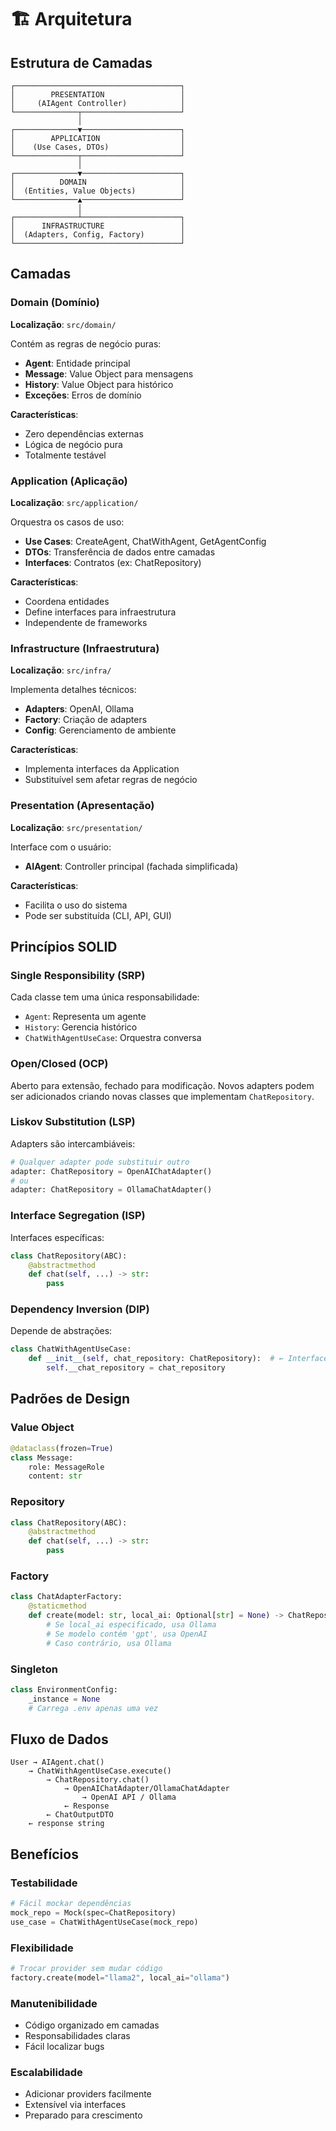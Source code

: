 # 🏗️ Arquitetura

## Estrutura de Camadas

```
┌─────────────────────────────────────┐
│        PRESENTATION                 │
│     (AIAgent Controller)            │
└──────────────┬──────────────────────┘
               │
┌──────────────▼──────────────────────┐
│        APPLICATION                  │
│    (Use Cases, DTOs)                │
└──────────────┬──────────────────────┘
               │
┌──────────────▼──────────────────────┐
│          DOMAIN                     │
│  (Entities, Value Objects)          │
└──────────────▲──────────────────────┘
               │
┌──────────────┴──────────────────────┐
│      INFRASTRUCTURE                 │
│  (Adapters, Config, Factory)        │
└─────────────────────────────────────┘
```

## Camadas

### Domain (Domínio)

**Localização**: `src/domain/`

Contém as regras de negócio puras:

- **Agent**: Entidade principal
- **Message**: Value Object para mensagens
- **History**: Value Object para histórico
- **Exceções**: Erros de domínio

**Características**:

- Zero dependências externas
- Lógica de negócio pura
- Totalmente testável

### Application (Aplicação)

**Localização**: `src/application/`

Orquestra os casos de uso:

- **Use Cases**: CreateAgent, ChatWithAgent, GetAgentConfig
- **DTOs**: Transferência de dados entre camadas
- **Interfaces**: Contratos (ex: ChatRepository)

**Características**:

- Coordena entidades
- Define interfaces para infraestrutura
- Independente de frameworks

### Infrastructure (Infraestrutura)

**Localização**: `src/infra/`

Implementa detalhes técnicos:

- **Adapters**: OpenAI, Ollama
- **Factory**: Criação de adapters
- **Config**: Gerenciamento de ambiente

**Características**:

- Implementa interfaces da Application
- Substituível sem afetar regras de negócio

### Presentation (Apresentação)

**Localização**: `src/presentation/`

Interface com o usuário:

- **AIAgent**: Controller principal (fachada simplificada)

**Características**:

- Facilita o uso do sistema
- Pode ser substituída (CLI, API, GUI)

## Princípios SOLID

### Single Responsibility (SRP)

Cada classe tem uma única responsabilidade:

- `Agent`: Representa um agente
- `History`: Gerencia histórico
- `ChatWithAgentUseCase`: Orquestra conversa

### Open/Closed (OCP)

Aberto para extensão, fechado para modificação. Novos adapters podem ser adicionados criando novas classes que implementam `ChatRepository`.

### Liskov Substitution (LSP)

Adapters são intercambiáveis:

```python
# Qualquer adapter pode substituir outro
adapter: ChatRepository = OpenAIChatAdapter()
# ou
adapter: ChatRepository = OllamaChatAdapter()
```

### Interface Segregation (ISP)

Interfaces específicas:

```python
class ChatRepository(ABC):
    @abstractmethod
    def chat(self, ...) -> str:
        pass
```

### Dependency Inversion (DIP)

Depende de abstrações:

```python
class ChatWithAgentUseCase:
    def __init__(self, chat_repository: ChatRepository):  # ← Interface
        self.__chat_repository = chat_repository
```

## Padrões de Design

### Value Object

```python
@dataclass(frozen=True)
class Message:
    role: MessageRole
    content: str
```

### Repository

```python
class ChatRepository(ABC):
    @abstractmethod
    def chat(self, ...) -> str:
        pass
```

### Factory

```python
class ChatAdapterFactory:
    @staticmethod
    def create(model: str, local_ai: Optional[str] = None) -> ChatRepository:
        # Se local_ai especificado, usa Ollama
        # Se modelo contém 'gpt', usa OpenAI
        # Caso contrário, usa Ollama
```

### Singleton

```python
class EnvironmentConfig:
    _instance = None
    # Carrega .env apenas uma vez
```

## Fluxo de Dados

```
User → AIAgent.chat()
    → ChatWithAgentUseCase.execute()
        → ChatRepository.chat()
            → OpenAIChatAdapter/OllamaChatAdapter
                → OpenAI API / Ollama
            ← Response
        ← ChatOutputDTO
    ← response string
```

## Benefícios

### Testabilidade

```python
# Fácil mockar dependências
mock_repo = Mock(spec=ChatRepository)
use_case = ChatWithAgentUseCase(mock_repo)
```

### Flexibilidade

```python
# Trocar provider sem mudar código
factory.create(model="llama2", local_ai="ollama")
```

### Manutenibilidade

- Código organizado em camadas
- Responsabilidades claras
- Fácil localizar bugs

### Escalabilidade

- Adicionar providers facilmente
- Extensível via interfaces
- Preparado para crescimento

